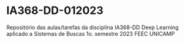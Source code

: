 # IA368-DD-012023

Repositório das aulas/tarefas da disciplina IA368-DD Deep Learning aplicado a Sistemas de Buscas 1o. semestre 2023 FEEC UNICAMP
